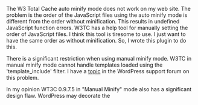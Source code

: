 The W3 Total Cache auto minify mode does not work on my web site. The problem
is the order of the JavaScript files using the auto minify mode is different
from the order without minification. This results in undefined JavaScript
function errors. W3TC has a help tool for manually setting the order of
JavaScript files. I think this tool is tiresome to use. I just want to have
the same order as without minification. So, I wrote this plugin to do this.

There is a significant restriction when using manual minify mode. W3TC in
manual minify mode cannot handle templates loaded using the 'template_include'
filter. I have a [topic](https://wordpress.org/support/topic/problem-in-manual-minify-mode-when-a-plugin-uses-the-filter-template_include/) in the WordPress support forum on this problem.

In my opinion WT3C 0.9.7.5 in "Manual Minify" mode also has a significant design flaw.
WordPress may decorate the <script> tag of the JavaScript file by prepending 
"localize", "translation", "before" inline <script> elements and appending a
"after" inline <script> element. It may also bracket the script tag with a 
conditional HTML comment.

    <!--[if lt IE 9]>
    <script type='text/javascript'>/* localize script */</script>
    <![endif]-->
    <!--[if lt IE 9]>
    <script type='text/javascript'>/* translation script */</script>
    <script type='text/javascript'>/* before script */</script>
    <script type='text/javascript' src='http://url/of/the/file.js'></script><!-- THIS IS THE TAG OF THE ACTUAL JAVASCRIPT FILE -->
    <script type='text/javascript'>/* after script */</script>
    <![endif]-->

In "Manual Minify" mode the "localize", "translation", "before" and "after"
scripts are emitted in their normal location. But the <script> tag of the
JavaScript file is not emitted but instead the code of the JavaScript file
is appended to a batch file which is emitted in another location. This means
that the order of the execution of the code in the "localize", "translation",
"before", and "after" inline <script> elements and the code of the JavaScript
file included in the batch file may not be correct. The obvious solution is to
also append the code in the "localize", "translation", "before" and "after"
inline <script> elements into the batch file along with the code of the
JavaScript file. However, W3TC does not do this.

Another problem is W3TC in "Manual Minify" mode selects the minified file to
use based on the template used to generate the web page. This template can be
dynamically changed using the filter "template_include". Unfortunately, W3TC
continues to use the initial template that WordPress selected and not the
dynamically selected template of the filter "template_include". Further,
since the minified file is selected based on the template used to generate
the webpage, W3TC is assuming that the JavaScript files used by all web pages
generated from the same template are the same. On many modern WordPress web
pages this isn't true. A JavaScript file can be dynamically included in a web
page. E'g., "admin-bar.js" is included on a web page only if the administrator
is logged in.

WT3C 0.9.7.5 in "Auto Minify" mode also does not batch the "localize",
"translation", "before" and "after" inline <script> elements. Rather it stops
batching when it encounters a "localize", "translation", "before" or "after"
inline <script> element" and flushes the current batch file, emits the inline
script element and starts a new batch file. This results in multiple batch
files instead of one.
 
    <script>/* some "localize", "translation" or "before" script */</script>
    <script src="http://localhost/wp-content/cache/minify/0ae95.js"></script>
    <script>/* some "localize", "translation" or "before" script */</script>
    <script src="http://localhost/wp-content/cache/minify/dc06c.js"></script>
    <script>/* some "localize", "translation" or "before" script */</script>
    <script src="http://localhost/wp-content/cache/minify/63a69.js"></script>
    <script>/* some "localize", "translation" or "before" script */</script>
    <script src="http://localhost/wp-content/cache/minify/b4041.js"></script>
    <script>/* some "localize", "translation" or "before" script */</script>
    <script src="http://localhost/wp-content/cache/minify/ab379.js"></script>
    <!--[if lt IE 9]>"
    <script>/* some "localize" script */</script>
    <![endif]-->
    <!--[if lt IE 9]>
    <script>/* some "translation" or "before" script */</script>
    <script src="http://localhost/wp-content/plugins/.../some-javascript-file.js"></script>
    <script>/* some "after" script */</script>
    <![endif]-->
